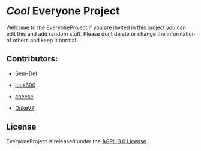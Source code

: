 # ***Cool*** Everyone Project

Welcome to the EveryoneProject if you are invited in this project you can edit this and add random stuff. Please dont delete or change the information of others and keep it normal.

## Contributors:

- [Sem-Del](https://github.com/Sem-Del)

- [luuk600](https://github.com/luuk600)

- [cheese](https://github.com/DeanLemans)

- [DukeVZ](https://github.com/DukeVZ)

## License

EveryoneProject is released under the [AGPL-3.0 License](https://www.gnu.org/licenses/agpl-3.0.html).
